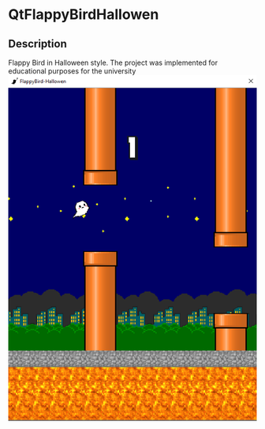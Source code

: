 # QtFlappyBirdHallowen
## Description
Flappy Bird in Halloween style. The project was implemented for educational purposes for the university 
![flappy_bird_screen.png](https://github.com/l0gic-bomb/QtFlappyBirdHallowen/blob/main/flappy_bird_screen.png)